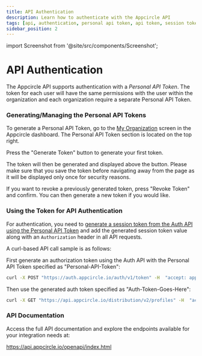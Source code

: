 ```yaml
---
title: API Authentication
description: Learn how to authenticate with the Appcircle API
tags: [api, authentication, personal api token, api token, session token]
sidebar_position: 2
---
```


import Screenshot from '@site/src/components/Screenshot';

# API Authentication

The Appcircle API supports authentication with a _Personal API Token_. The token for each user will have the same permissions with the user within the organization and each organization require a separate Personal API Token.

### Generating/Managing the Personal API Tokens

To generate a Personal API Token, go to the [My Organization](/account/my-organization/profile-and-team/organization-management) screen in the Appcircle dashboard. The Personal API Token section is located on the top right.

Press the "Generate Token" button to generate your first token.

<Screenshot url='https://cdn.appcircle.io/docs/assets/image (163).png' />

The token will then be generated and displayed above the button. Please make sure that you save the token before navigating away from the page as it will be displayed only once for security reasons.

<Screenshot url='https://cdn.appcircle.io/docs/assets/image (164).png' />

If you want to revoke a previously generated token, press "Revoke Token" and confirm. You can then generate a new token if you would like.

<Screenshot url='https://cdn.appcircle.io/docs/assets/image (165).png' />

### Using the Token for API Authentication

For authentication, you need to [generate a session token from the Auth API using the Personal API Token](https://api.appcircle.io/openapi/index.html?urls.primaryName=auth) and add the generated session token value along with an `Authorization` header in all API requests.

A curl-based API call sample is as follows:

First generate an authorization token using the Auth API with the Personal API Token specified as "Personal-API-Token":

```bash
curl -X POST "https://auth.appcircle.io/auth/v1/token" -H  "accept: application/json" -H  "Content-Type: application/x-www-form-urlencoded" -d "pat=Personal-API-Token"
```

Then use the generated auth token specified as "Auth-Token-Goes-Here":

```bash
curl -X GET "https://api.appcircle.io/distribution/v2/profiles" -H  "accept: application/json" -H  "Authorization: Auth-Token-Goes-Here"
```

### API Documentation

Access the full API documentation and explore the endpoints available for your integration needs at:

https://api.appcircle.io/openapi/index.html
